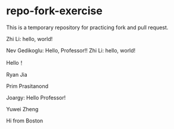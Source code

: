# repo-fork-exercise

This is a temporary repository for practicing fork and pull request.

Zhi Li: hello, world!

Nev Gedikoglu: Hello, Professor!!
Zhi Li: hello, world!

Hello！

Ryan Jia


Prim Prasitanond


Joargy: Hello Professor!

Yuwei Zheng

Hi from Boston
